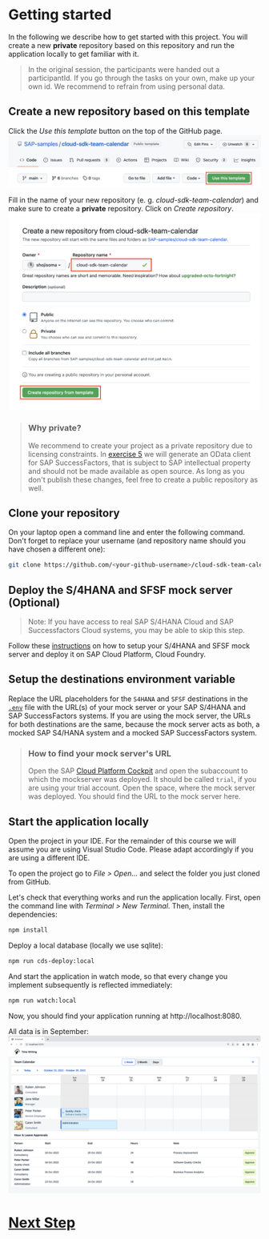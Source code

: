 # Getting started
In the following we describe how to get started with this project.
You will create a new **private** repository based on this repository and run the application locally to get familiar with it.

> In the original session, the participants were handed out a participantId. If you go through the tasks on your own, make up your own id. We recommend to refrain from using personal data.

## Create a new repository based on this template
Click the *Use this template* button on the top of the GitHub page.
![Use Template](images/use-template.png)

Fill in the name of your new repository (e. g. *cloud-sdk-team-calendar*) and make sure to create a **private** repository. Click on *Create repository*.
![Create New](images/create-new.png)

> ### Why private?
> We recommend to create your project as a private repository due to licensing constraints. In [exercise 5](05-generate-odata-client.md) we will generate an OData client for SAP SuccessFactors, that is subject to SAP intellectual property and should not be made available as open source. As long as you don't publish these changes, feel free to create a public repository as well.

## Clone your repository
On your laptop open a command line and enter the following command. Don't forget to replace your username (and repository name should you have chosen a different one):
```sh
git clone https://github.com/<your-github-username>/cloud-sdk-team-calendar.git
```

## Deploy the S/4HANA and SFSF mock server (Optional)

>Note: If you have access to real SAP S/4HANA Cloud and SAP Successfactors Cloud systems, you may be able to skip this step.

Follow these [instructions](https://github.com/SAP/cloud-s4-sdk-book/tree/mock-server#how-to-run-the-server) on how to setup your S/4HANA and SFSF mock server and deploy it on SAP Cloud Platform, Cloud Foundry.

## Setup the destinations environment variable

Replace the URL placeholders for the `S4HANA` and `SFSF` destinations in the [`.env`](../.env) file with the URL(s) of your mock server or your SAP S/4HANA and SAP SuccessFactors systems. If you are using the mock server, the URLs for both destinations are the same, because the mock server acts as both, a mocked SAP S4/HANA system and a mocked SAP SuccessFactors system.


> ### How to find your mock server's URL
> Open the SAP [Cloud Platform Cockpit](https://account.hana.ondemand.com) and open the subaccount to which the mockserver was deployed. It should be called `trial`, if you are using your trial account. Open the space, where the mock server was deployed. You should find the URL to the mock server here.

## Start the application locally
Open the project in your IDE. For the remainder of this course we will assume you are using Visual Studio Code. Please adapt accordingly if you are using a different IDE.

To open the project go to *File > Open...* and select the folder you just cloned from GitHub.

Let's check that everything works and run the application locally. First, open the command line with *Terminal > New Terminal*. Then, install the dependencies:

```sh
npm install
```

Deploy a local database (locally we use sqlite):
```sh
npm run cds-deploy:local
```

And start the application in watch mode, so that every change you implement subsequently is reflected immediately:
```sh
npm run watch:local
```

Now, you should find your application running at http://localhost:8080.

All data is in September:
![Local Deployment](images/local-deployment.png)

# [Next Step](02-s4-read-request.md)
